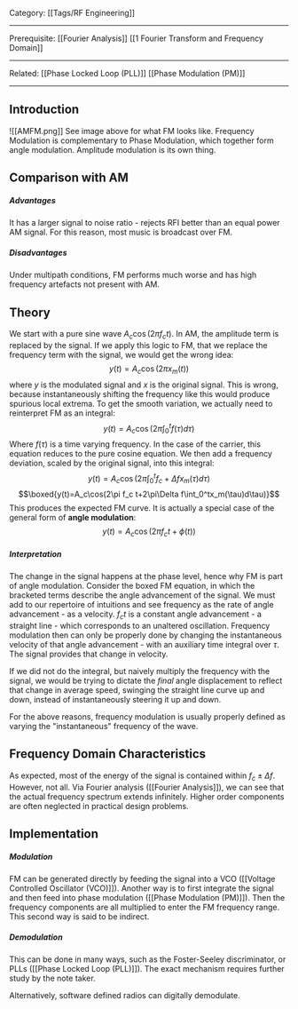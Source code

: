 Category: [[Tags/RF Engineering]]
___
Prerequisite: [[Fourier Analysis]] [[1 Fourier Transform and Frequency Domain]]
___
Related: [[Phase Locked Loop (PLL)]] [[Phase Modulation (PM)]]
___
## Introduction
![[AMFM.png]]
See image above for what FM looks like. Frequency Modulation is complementary to Phase Modulation, which together form angle modulation. Amplitude modulation is its own thing. 
## Comparison with AM
##### Advantages
It has a larger signal to noise ratio - rejects RFI better than an equal power AM signal. For this reason, most music is broadcast over FM. 
##### Disadvantages
Under multipath conditions, FM performs much worse and has high frequency artefacts not present with AM. 
## Theory
We start with a pure sine wave $A_c\cos(2\pi f_c t)$. In AM, the amplitude term is replaced by the signal. If we apply this logic to FM, that we replace the frequency term with the signal, we would get the wrong idea:
$$y(t)=A_c\cos(2\pi x_m(t))$$
where $y$ is the modulated signal and $x$ is the original signal. This is wrong, because instantaneously shifting the frequency like this would produce spurious local extrema. To get the smooth variation, we actually need to reinterpret FM as an integral:
$$y(t)=A_c\cos(2\pi\int_0^t f(\tau)d\tau)$$
Where $f(\tau)$ is a time varying frequency. In the case of the carrier, this equation reduces to the pure cosine equation. We then add a frequency deviation, scaled by the original signal, into this integral:
$$y(t)=A_c\cos(2\pi\int_0^tf_c+\Delta fx_m(\tau)d\tau)$$
$$\boxed{y(t)=A_c\cos(2\pi f_c t+2\pi\Delta f\int_0^tx_m(\tau)d\tau)}$$
This produces the expected FM curve. It is actually a special case of the general form of **angle modulation**: 
$$y(t)=A_c\cos(2\pi f_c t+\phi(t))$$
##### Interpretation
The change in the signal happens at the phase level, hence why FM is part of angle modulation. Consider the boxed FM equation, in which the bracketed terms describe the angle advancement of the signal. We must add to our repertoire of intuitions and see frequency as the rate of angle advancement - as a velocity. $f_c t$ is a constant angle advancement - a straight line - which corresponds to an unaltered oscillation. Frequency modulation then can only be properly done by changing the instantaneous velocity of that angle advancement - with an auxiliary time integral over $\tau$. The signal provides that change in velocity. 

If we did not do the integral, but naively multiply the frequency with the signal, we would be trying to dictate the *final* angle displacement to reflect that change in average speed, swinging the straight line curve up and down, instead of instantaneously steering it up and down. 

For the above reasons, frequency modulation is usually properly defined as varying the "instantaneous" frequency of the wave. 
## Frequency Domain Characteristics
As expected, most of the energy of the signal is contained within $f_c \pm\Delta f$. However, not all. Via Fourier analysis ([[Fourier Analysis]]), we can see that the actual frequency spectrum extends infinitely. Higher order components are often neglected in practical design problems. 
## Implementation
##### Modulation
FM can be generated directly by feeding the signal into a VCO ([[Voltage Controlled Oscillator (VCO)]]). Another way is to first integrate the signal and then feed into phase modulation ([[Phase Modulation (PM)]]). Then the frequency components are all multiplied to enter the FM frequency range. This second way is said to be indirect. 
##### Demodulation
This can be done in many ways, such as the Foster-Seeley discriminator, or PLLs ([[Phase Locked Loop (PLL)]]). The exact mechanism requires further study by the note taker. 

Alternatively, software defined radios can digitally demodulate. 
